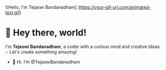 ![Hello, I'm Tejaswi Bandanadham] (https://your-gif-url.com/animated-text.gif)

# 🌈 Hey there, world!
I'm **Tejaswi Bandanadham**, a coder with a curious mind and creative ideas. 💡 Let's create something amazing!


- 👋 Hi, I’m @TejaswiBandanadham
